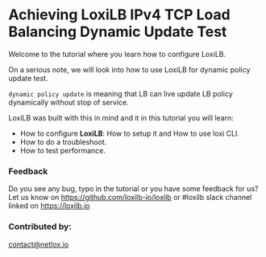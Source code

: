 #  Achieving LoxiLB IPv4 TCP Load Balancing Dynamic Update Test

Welcome to the tutorial where you learn how to configure LoxiLB.

On a serious note, we will look into how to use LoxiLB for dynamic policy update test. 

`dynamic policy update` is meaning that LB can live update LB policy dynamically without stop of service.

LoxiLB was built with this in mind and it in this tutorial you will learn:

* How to configure **LoxiLB**: How to setup it and How to use loxi CLI.
* How to do a troubleshoot.
* How to test performance.

### Feedback

Do you see any bug, typo in the tutorial or you have some feedback for us?
Let us know on https://github.com/loxilb-io/loxilb or #loxilb slack channel linked on https://loxilb.io

### Contributed by:
contact@netlox.io

